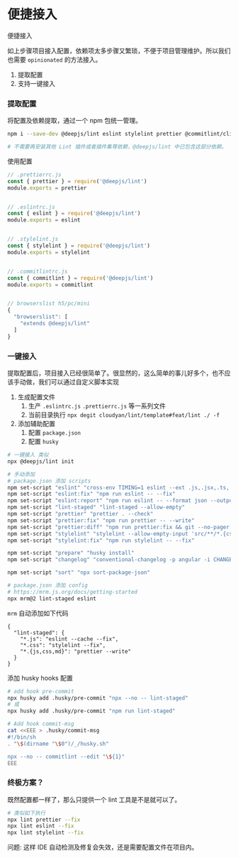 # 便捷接入

便捷接入

如上步骤项目接入配置，依赖项太多步骤又繁琐，不便于项目管理维护。所以我们也需要 `opinionated` 的方法接入。

1. 提取配置
2. 支持一键接入

### 提取配置

将配置及依赖提取，通过一个 npm 包统一管理。

```bash
npm i --save-dev @deepjs/lint eslint stylelint prettier @commitlint/cli husky lint-staged cross-env

# 不需要再安装其他 Lint 插件或者插件集等依赖，@deepjs/lint 中已包含这部分依赖。
```

使用配置

```js
// .prettierrc.js
const { prettier } = require('@deepjs/lint')
module.exports = prettier


// .eslintrc.js
const { eslint } = require('@deepjs/lint')
module.exports = eslint


// .stylelint.js
const { stylelint } = require('@deepjs/lint')
module.exports = stylelint


// .commitlintrc.js
const { commitlint } = require('@deepjs/lint')
module.exports = commitlint


// browserslist h5/pc/mini
{
  "browserslist": [
    "extends @deepjs/lint"
  ]
}
```

### 一键接入

提取配置后，项目接入已经很简单了。很显然的，这么简单的事儿好多个，也不应该手动做，我们可以通过自定义脚本实现

1. 生成配置文件
   1. 生产 `.eslintrc.js` `.prettierrc.js` 等一系列文件
   2. 当前目录执行 `npx degit cloudyan/lint/template#feat/lint ./ -f`
2. 添加辅助配置
   1. 配置 `package.json`
   2. 配置 `husky`

```bash
# 一键接入 类似
npx @deepjs/lint init

# 手动添加
# package.json 添加 scripts
npm set-script "eslint" "cross-env TIMING=1 eslint --ext .js,.jsx,.ts,.tsx --format=pretty ./src"
npm set-script "eslint:fix" "npm run eslint -- --fix"
npm set-script "eslint:report" "npm run eslint -- --format json --output-file ./eslint-report.json"
npm set-script "lint-staged" "lint-staged --allow-empty"
npm set-script "prettier" "prettier . --check"
npm set-script "prettier:fix" "npm run prettier -- --write"
npm set-script "prettier:diff" "npm run prettier:fix && git --no-pager diff && git checkout -- ."
npm set-script "stylelint" "stylelint --allow-empty-input 'src/**/*.{css,less,scss,sass}'"
npm set-script "stylelint:fix" "npm run stylelint -- --fix"

npm set-script "prepare" "husky install"
npm set-script "changelog" "conventional-changelog -p angular -i CHANGELOG.md -s && git add CHANGELOG.md"

npm set-script "sort" "npx sort-package-json"

# package.json 添加 config
# https://mrm.js.org/docs/getting-started
npx mrm@2 lint-staged eslint
```

`mrm` 自动添加如下代码

```jsonc
{
  "lint-staged": {
    "*.js": "eslint --cache --fix",
    "*.css": "stylelint --fix",
    "*.{js,css,md}": "prettier --write"
  }
}
```

添加 husky hooks 配置

```bash
# add hook pre-commit
npx husky add .husky/pre-commit "npx --no -- lint-staged"
# 或
npx husky add .husky/pre-commit "npm run lint-staged"

# Add hook commit-msg
cat <<EEE > .husky/commit-msg
#!/bin/sh
. "\$(dirname "\$0")/_/husky.sh"

npx --no -- commitlint --edit "\${1}"
EEE
```

### 终极方案？

既然配置都一样了，那么只提供一个 lint 工具是不是就可以了。

```bash
# 类似如下执行
npx lint prettier --fix
npx lint eslint --fix
npx lint stylelint --fix
```

问题: 这样 IDE 自动检测及修复会失效，还是需要配置文件在项目内。
